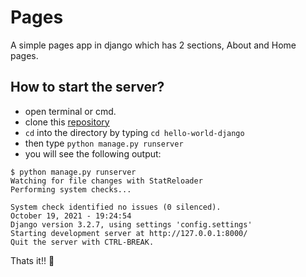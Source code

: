 # Pages
A simple pages app in django which has 2 sections, About and Home pages.

## How to start the server?
- open terminal or cmd.
- clone this [repository](https://github.com/TarunavBA/hello-world-django) 
- `cd` into the directory by typing `cd hello-world-django`
- then type `python manage.py runserver`
- you will see the following output:
```
$ python manage.py runserver
Watching for file changes with StatReloader
Performing system checks...

System check identified no issues (0 silenced).
October 19, 2021 - 19:24:54
Django version 3.2.7, using settings 'config.settings'
Starting development server at http://127.0.0.1:8000/
Quit the server with CTRL-BREAK.
```

Thats it!! :partying_face:
